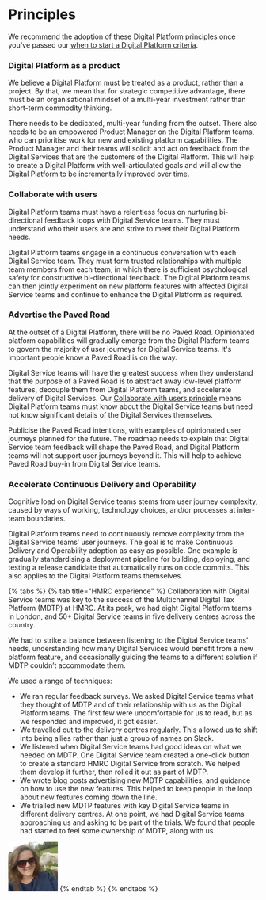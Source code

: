 # Principles

We recommend the adoption of these Digital Platform principles once you’ve passed our [when to start a Digital Platform criteria](https://digital-platform.playbook.ee/introduction/when-to-start-a-digital-platform).

### Digital Platform as a product

We believe a Digital Platform must be treated as a product, rather than a project. By that, we mean that for strategic competitive advantage, there must be an organisational mindset of a multi-year investment rather than short-term commodity thinking.

There needs to be dedicated, multi-year funding from the outset. There also needs to be an empowered Product Manager on the Digital Platform teams, who can prioritise work for new and existing platform capabilities. The Product Manager and their teams will solicit and act on feedback from the Digital Services that are the customers of the Digital Platform. This will help to create a Digital Platform with well-articulated goals and will allow the Digital Platform to be incrementally improved over time.

### Collaborate with users

Digital Platform teams must have a relentless focus on nurturing bi-directional feedback loops with Digital Service teams. They must understand who their users are and strive to meet their Digital Platform needs. 

Digital Platform teams engage in a continuous conversation with each Digital Service team. They must form trusted relationships with multiple team members from each team, in which there is sufficient psychological safety for constructive bi-directional feedback. The Digital Platform teams can then jointly experiment on new platform features with affected Digital Service teams and continue to enhance the Digital Platform as required.

### Advertise the Paved Road

At the outset of a Digital Platform, there will be no Paved Road. Opinionated platform capabilities will gradually emerge from the Digital Platform teams to govern the majority of user journeys for Digital Service teams. It's important people know a Paved Road is on the way.

Digital Service teams will have the greatest success when they understand that the purpose of a Paved Road is to abstract away low-level platform features, decouple them from Digital Platform teams, and accelerate delivery of Digital Services. Our [Collaborate with users principle](https://digital-platform.playbook.ee/principles#collaborate-with-users) means Digital Platform teams must know about the Digital Service teams but need not know significant details of the Digital Services themselves. 

Publicise the Paved Road intentions, with examples of opinionated user journeys planned for the future. The roadmap needs to explain that Digital Service team feedback will shape the Paved Road, and Digital Platform teams will not support user journeys beyond it. This will help to achieve Paved Road buy-in from Digital Service teams.

### Accelerate Continuous Delivery and Operability

Cognitive load on Digital Service teams stems from user journey complexity, caused by ways of working, technology choices, and/or processes at inter-team boundaries. 

Digital Platform teams need to continuously remove complexity from the Digital Service teams’ user journeys. The goal is to make Continuous Delivery and Operability adoption as easy as possible. One example is gradually standardising a deployment pipeline for building, deploying, and testing a release candidate that automatically runs on code commits. This also applies to the Digital Platform teams themselves.

{% tabs %}
{% tab title="HMRC experience" %}
Collaboration with Digital Service teams was key to the success of the Multichannel Digital Tax Platform \(MDTP\) at HMRC. At its peak, we had eight Digital Platform teams in London, and 50+ Digital Service teams in five delivery centres across the country. 

We had to strike a balance between listening to the Digital Service teams’ needs, understanding how many Digital Services would benefit from a new platform feature, and occasionally guiding the teams to a different solution if MDTP couldn’t accommodate them. 

We used a range of techniques: 

* We ran regular feedback surveys. We asked Digital Service teams what they thought of MDTP and of their relationship with us as the Digital Platform teams. The first few were uncomfortable for us to read, but as we responded and improved, it got easier.
* We travelled out to the delivery centres regularly. This allowed us to shift into being allies rather than just a group of names on Slack.
* We listened when Digital Service teams had good ideas on what we needed on MDTP. One Digital Service team created a one-click button to create a standard HMRC Digital Service from scratch. We helped them develop it further, then rolled it out as part of MDTP.
* We wrote blog posts advertising new MDTP capabilities, and guidance on how to use the new features. This helped to keep people in the loop about new features coming down the line.
* We trialled new MDTP features with key Digital Service teams in different delivery centres. At one point, we had Digital Service teams approaching us and asking to be part of the trials. We found that people had started to feel some ownership of MDTP, along with us

![Beccy Stafford](.gitbook/assets/beccystafford.png)
{% endtab %}
{% endtabs %}

